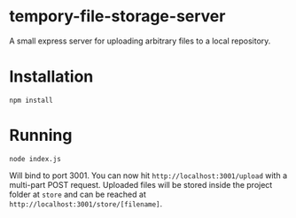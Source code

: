 # tempory-file-storage-server

A small express server for uploading arbitrary files to a local repository.

# Installation

`npm install`

# Running

`node index.js`

Will bind to port 3001. You can now hit `http://localhost:3001/upload` with a multi-part POST request. Uploaded files will be stored inside the project folder at `store` and can be reached at `http://localhost:3001/store/[filename]`.
